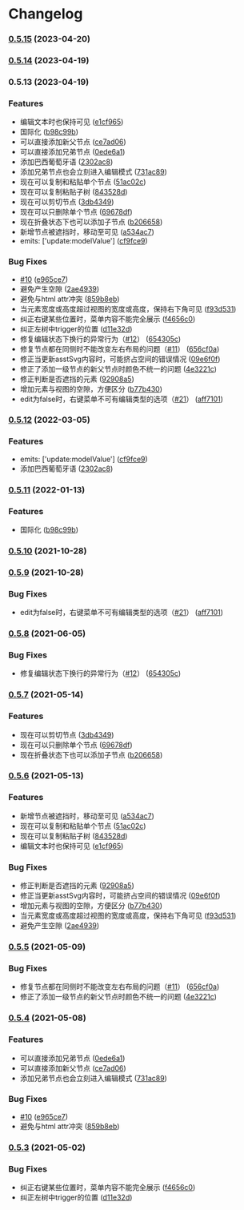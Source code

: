 # Changelog

### [0.5.15](https://github.com/hellowuxin/vue3-mindmap/compare/v0.5.14...v0.5.15) (2023-04-20)

### [0.5.14](https://github.com/hellowuxin/vue3-mindmap/compare/v0.5.13...v0.5.14) (2023-04-19)

### 0.5.13 (2023-04-19)


### Features

* 编辑文本时也保持可见 ([e1cf965](https://github.com/hellowuxin/vue3-mindmap/commit/e1cf9656389d094ba2088cce4a904e420b02462d))
* 国际化 ([b98c99b](https://github.com/hellowuxin/vue3-mindmap/commit/b98c99badd26320c1f5c9741a6fc1118fa5e63db))
* 可以直接添加新父节点 ([ce7ad06](https://github.com/hellowuxin/vue3-mindmap/commit/ce7ad063d787673cf5ada4b5cd13376d5f816a8a))
* 可以直接添加兄弟节点 ([0ede6a1](https://github.com/hellowuxin/vue3-mindmap/commit/0ede6a1d91ecda23546cf1dc678e8f8175d685d1))
* 添加巴西葡萄牙语 ([2302ac8](https://github.com/hellowuxin/vue3-mindmap/commit/2302ac83dbfc2c694510573422be4b1349f6a88d))
* 添加兄弟节点也会立刻进入编辑模式 ([731ac89](https://github.com/hellowuxin/vue3-mindmap/commit/731ac893fbcf0f81a8dd4e6ef41ed37d96439f72))
* 现在可以复制和粘贴单个节点 ([51ac02c](https://github.com/hellowuxin/vue3-mindmap/commit/51ac02c0c54687b9a2093b192b4d275a056f8026))
* 现在可以复制粘贴子树 ([843528d](https://github.com/hellowuxin/vue3-mindmap/commit/843528d5cf06a24715bc608724e249db26ce1f00))
* 现在可以剪切节点 ([3db4349](https://github.com/hellowuxin/vue3-mindmap/commit/3db43498ac6bf96e929c1d7fe6af8c7d03691903))
* 现在可以只删除单个节点 ([69678df](https://github.com/hellowuxin/vue3-mindmap/commit/69678df3a837bc950cafd2667f027401f4d50375))
* 现在折叠状态下也可以添加子节点 ([b206658](https://github.com/hellowuxin/vue3-mindmap/commit/b20665871519a35bd9d8fbdcdb41a96031fc9cdc))
* 新增节点被遮挡时，移动至可见 ([a534ac7](https://github.com/hellowuxin/vue3-mindmap/commit/a534ac7c961844018e98459151f5d18c60f29ea4))
* emits: ['update:modelValue'] ([cf9fce9](https://github.com/hellowuxin/vue3-mindmap/commit/cf9fce9038ce60977fe3e3c308c1af92bed32c11))


### Bug Fixes

* [#10](https://github.com/hellowuxin/vue3-mindmap/issues/10) ([e965ce7](https://github.com/hellowuxin/vue3-mindmap/commit/e965ce74064b87ae1a8b6a5222b7c44d3c0cf3f3))
* 避免产生空隙 ([2ae4939](https://github.com/hellowuxin/vue3-mindmap/commit/2ae4939d29bd4d42460db21394a49e70c6c49900))
* 避免与html attr冲突 ([859b8eb](https://github.com/hellowuxin/vue3-mindmap/commit/859b8eb4777cdaa292c74c090749dbdbe4213252))
* 当元素宽度或高度超过视图的宽度或高度，保持右下角可见 ([f93d531](https://github.com/hellowuxin/vue3-mindmap/commit/f93d5319167157276dd09bc611e6f6c0b69dc6c6))
* 纠正右键某些位置时，菜单内容不能完全展示 ([f4656c0](https://github.com/hellowuxin/vue3-mindmap/commit/f4656c0389b6f2c2ec27e14dd4944c414bd8d48d))
* 纠正左树中trigger的位置 ([d11e32d](https://github.com/hellowuxin/vue3-mindmap/commit/d11e32d047851e9e6254f060510cbafe0c9c7a6f))
* 修复编辑状态下换行的异常行为（[#12](https://github.com/hellowuxin/vue3-mindmap/issues/12)） ([654305c](https://github.com/hellowuxin/vue3-mindmap/commit/654305c818a5bd77497aa8844fb61f2f8d19e83a))
* 修复节点都在同侧时不能改变左右布局的问题（[#11](https://github.com/hellowuxin/vue3-mindmap/issues/11)） ([656cf0a](https://github.com/hellowuxin/vue3-mindmap/commit/656cf0ae637f9f632ed166864b625b81333e42a4))
* 修正当更新asstSvg内容时，可能挤占空间的错误情况 ([09e6f0f](https://github.com/hellowuxin/vue3-mindmap/commit/09e6f0f420ded45edb8fadefa36c66368b4248e6))
* 修正了添加一级节点的新父节点时颜色不统一的问题 ([4e3221c](https://github.com/hellowuxin/vue3-mindmap/commit/4e3221c64eafaa2299ad3c7c50adcf0800d2fa5f))
* 修正判断是否遮挡的元素 ([92908a5](https://github.com/hellowuxin/vue3-mindmap/commit/92908a525ed464d65b7d6a72da94036758615efa))
* 增加元素与视图的空隙，方便区分 ([b77b430](https://github.com/hellowuxin/vue3-mindmap/commit/b77b4306ad3771c044eba8ce7191be8d106cf4e6))
* edit为false时，右键菜单不可有编辑类型的选项（[#21](https://github.com/hellowuxin/vue3-mindmap/issues/21)） ([aff7101](https://github.com/hellowuxin/vue3-mindmap/commit/aff710137764ebaa9de5a75403c9a4626b436527))

### [0.5.12](https://github.com/hellowuxin/vue3-mindmap/compare/v0.5.11...v0.5.12) (2022-03-05)


### Features

* emits: ['update:modelValue'] ([cf9fce9](https://github.com/hellowuxin/vue3-mindmap/commit/cf9fce9038ce60977fe3e3c308c1af92bed32c11))
* 添加巴西葡萄牙语 ([2302ac8](https://github.com/hellowuxin/vue3-mindmap/commit/2302ac83dbfc2c694510573422be4b1349f6a88d))

### [0.5.11](https://github.com/hellowuxin/vue3-mindmap/compare/v0.5.9...v0.5.11) (2022-01-13)


### Features

* 国际化 ([b98c99b](https://github.com/hellowuxin/vue3-mindmap/commit/b98c99badd26320c1f5c9741a6fc1118fa5e63db))

### [0.5.10](https://github.com/hellowuxin/vue3-mindmap/compare/v0.5.9...v0.5.10) (2021-10-28)

### [0.5.9](https://github.com/hellowuxin/vue3-mindmap/compare/v0.5.8...v0.5.9) (2021-10-28)


### Bug Fixes

* edit为false时，右键菜单不可有编辑类型的选项（[#21](https://github.com/hellowuxin/vue3-mindmap/issues/21)） ([aff7101](https://github.com/hellowuxin/vue3-mindmap/commit/aff710137764ebaa9de5a75403c9a4626b436527))

### [0.5.8](https://github.com/hellowuxin/vue3-mindmap/compare/v0.5.7...v0.5.8) (2021-06-05)


### Bug Fixes

* 修复编辑状态下换行的异常行为（[#12](https://github.com/hellowuxin/vue3-mindmap/issues/12)） ([654305c](https://github.com/hellowuxin/vue3-mindmap/commit/654305c818a5bd77497aa8844fb61f2f8d19e83a))

### [0.5.7](https://github.com/hellowuxin/vue3-mindmap/compare/v0.5.6...v0.5.7) (2021-05-14)


### Features

* 现在可以剪切节点 ([3db4349](https://github.com/hellowuxin/vue3-mindmap/commit/3db43498ac6bf96e929c1d7fe6af8c7d03691903))
* 现在可以只删除单个节点 ([69678df](https://github.com/hellowuxin/vue3-mindmap/commit/69678df3a837bc950cafd2667f027401f4d50375))
* 现在折叠状态下也可以添加子节点 ([b206658](https://github.com/hellowuxin/vue3-mindmap/commit/b20665871519a35bd9d8fbdcdb41a96031fc9cdc))

### [0.5.6](https://github.com/hellowuxin/vue3-mindmap/compare/v0.5.5...v0.5.6) (2021-05-13)


### Features

* 新增节点被遮挡时，移动至可见 ([a534ac7](https://github.com/hellowuxin/vue3-mindmap/commit/a534ac7c961844018e98459151f5d18c60f29ea4))
* 现在可以复制和粘贴单个节点 ([51ac02c](https://github.com/hellowuxin/vue3-mindmap/commit/51ac02c0c54687b9a2093b192b4d275a056f8026))
* 现在可以复制粘贴子树 ([843528d](https://github.com/hellowuxin/vue3-mindmap/commit/843528d5cf06a24715bc608724e249db26ce1f00))
* 编辑文本时也保持可见 ([e1cf965](https://github.com/hellowuxin/vue3-mindmap/commit/e1cf9656389d094ba2088cce4a904e420b02462d))


### Bug Fixes

* 修正判断是否遮挡的元素 ([92908a5](https://github.com/hellowuxin/vue3-mindmap/commit/92908a525ed464d65b7d6a72da94036758615efa))
* 修正当更新asstSvg内容时，可能挤占空间的错误情况 ([09e6f0f](https://github.com/hellowuxin/vue3-mindmap/commit/09e6f0f420ded45edb8fadefa36c66368b4248e6))
* 增加元素与视图的空隙，方便区分 ([b77b430](https://github.com/hellowuxin/vue3-mindmap/commit/b77b4306ad3771c044eba8ce7191be8d106cf4e6))
* 当元素宽度或高度超过视图的宽度或高度，保持右下角可见 ([f93d531](https://github.com/hellowuxin/vue3-mindmap/commit/f93d5319167157276dd09bc611e6f6c0b69dc6c6))
* 避免产生空隙 ([2ae4939](https://github.com/hellowuxin/vue3-mindmap/commit/2ae4939d29bd4d42460db21394a49e70c6c49900))

### [0.5.5](https://github.com/hellowuxin/vue3-mindmap/compare/v0.5.4...v0.5.5) (2021-05-09)


### Bug Fixes

* 修复节点都在同侧时不能改变左右布局的问题（[#11](https://github.com/hellowuxin/vue3-mindmap/issues/11)） ([656cf0a](https://github.com/hellowuxin/vue3-mindmap/commit/656cf0ae637f9f632ed166864b625b81333e42a4))
* 修正了添加一级节点的新父节点时颜色不统一的问题 ([4e3221c](https://github.com/hellowuxin/vue3-mindmap/commit/4e3221c64eafaa2299ad3c7c50adcf0800d2fa5f))

### [0.5.4](https://github.com/hellowuxin/vue3-mindmap/compare/v0.5.3...v0.5.4) (2021-05-08)

### Features

* 可以直接添加兄弟节点 ([0ede6a1](https://github.com/hellowuxin/vue3-mindmap/commit/0ede6a1d91ecda23546cf1dc678e8f8175d685d1))
* 可以直接添加新父节点 ([ce7ad06](https://github.com/hellowuxin/vue3-mindmap/commit/ce7ad063d787673cf5ada4b5cd13376d5f816a8a))
* 添加兄弟节点也会立刻进入编辑模式 ([731ac89](https://github.com/hellowuxin/vue3-mindmap/commit/731ac893fbcf0f81a8dd4e6ef41ed37d96439f72))

### Bug Fixes

* [#10](https://github.com/hellowuxin/vue3-mindmap/issues/10) ([e965ce7](https://github.com/hellowuxin/vue3-mindmap/commit/e965ce74064b87ae1a8b6a5222b7c44d3c0cf3f3))
* 避免与html attr冲突 ([859b8eb](https://github.com/hellowuxin/vue3-mindmap/commit/859b8eb4777cdaa292c74c090749dbdbe4213252))

### [0.5.3](https://github.com/hellowuxin/vue3-mindmap/compare/v0.5.2...v0.5.3) (2021-05-02)

### Bug Fixes

* 纠正右键某些位置时，菜单内容不能完全展示 ([f4656c0](https://github.com/hellowuxin/vue3-mindmap/commit/f4656c0389b6f2c2ec27e14dd4944c414bd8d48d))
* 纠正左树中trigger的位置 ([d11e32d](https://github.com/hellowuxin/vue3-mindmap/commit/d11e32d047851e9e6254f060510cbafe0c9c7a6f))
